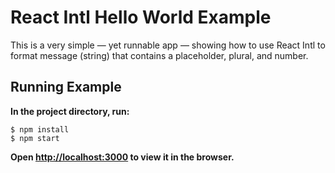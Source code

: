 # React Intl Hello World Example

This is a very simple — yet runnable app — showing how to use React Intl to format message (string) that contains a placeholder, plural, and number.

## Running Example

**In the project directory, run:**

```
$ npm install
$ npm start
```

**Open [http://localhost:3000](http://localhost:3000) to view it in the browser.**
